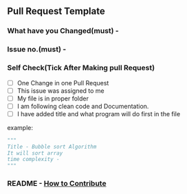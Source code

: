## Pull Request Template

### What have you Changed(must) - 

### Issue no.(must) - #

### Self Check(Tick After Making pull Request)

- [ ] One Change in one Pull Request
- [ ] This issue was assigned to me
- [ ] My file is in proper folder
- [ ] I am following clean code and Documentation.
- [ ] I have added title and what program will do first in the file

example:
```python
"""
Title - Bubble sort Algorithm
It will sort array
time complexity - 
"""
```

### README - [How to Contribute](https://github.com/Py-Contributors/AlgorithmsAndDataStructure/blob/master/CONTRIBUTING.md)
